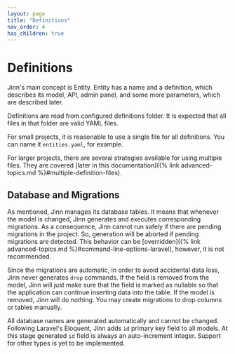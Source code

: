 ```yaml
---
layout: page
title: "Definitions"
nav_order: 4
has_children: true
---
```


# Definitions
Jinn's main concept is Entity. Entity has a name and a definition, which describes
its model, API, admin panel, and some more parameters, which are described later.

Definitions are read from configured definitions folder. It is expected that all files in that folder are valid YAML files.

For small projects, it is reasonable to use a single file for all definitions. 
You can name it `entities.yaml`, for example. 

For larger projects, there are several strategies available for using multiple files.
They are covered [later in this documentation]({% link advanced-topics.md %}#multiple-definition-files).

## Database and Migrations
As mentioned, Jinn manages its database tables. It means that whenever the model is changed,
Jinn generates and executes corresponding migrations. As a consequence, Jinn cannot run safely if there 
are pending migrations in the project. So, generation will be aborted if pending migrations are detected.
This behavior can be [overridden]({% link advanced-topics.md %}#command-line-options-laravel), however, it is not recommended.

Since the migrations are automatic, in order to avoid accidental data loss, Jinn never generates `drop` commands.
If the field is removed from the model, Jinn will just make sure that the field is marked as nullable so that the 
application can continue inserting data into the table. If the model is removed, Jinn will do nothing.
You may create migrations to drop columns or tables manually.

All database names are generated automatically and cannot be changed. Following Laravel's Eloquent, Jinn adds
`id` primary key field to all models. At this stage generated `id` field is always an auto-increment integer.
Support for other types is yet to be implemented.

